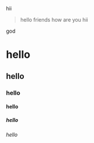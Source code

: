 hii

> hello friends how are you
> hii

god

# hello
## hello
### hello
#### hello 
##### hello
###### hello
